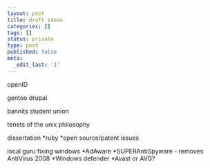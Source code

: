 ```yaml
---
layout: post
title: draft ideas
categories: []
tags: []
status: private
type: post
published: false
meta:
  _edit_last: '1'
---
```

openID

gentoo
drupal

bannits
student union

tenets of the unix philosophy

dissertation
*ruby
*open source/patent issues

local guru
fixing windows
*AdAware
*SUPERAntiSpyware - removes AntiVirus 2008
*Windows defender
*Avast or AVG?
